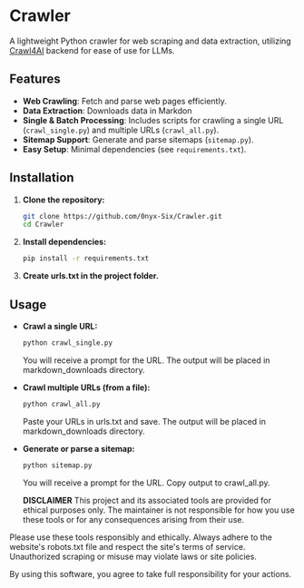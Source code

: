 # Crawler

A lightweight Python crawler for web scraping and data extraction, utilizing [Crawl4AI](https://docs.crawl4ai.com/) backend for ease of use for LLMs.

## Features

- **Web Crawling**: Fetch and parse web pages efficiently.
- **Data Extraction**: Downloads data in Markdon
- **Single & Batch Processing**: Includes scripts for crawling a single URL (`crawl_single.py`) and multiple URLs (`crawl_all.py`).
- **Sitemap Support**: Generate and parse sitemaps (`sitemap.py`).
- **Easy Setup**: Minimal dependencies (see `requirements.txt`).

## Installation

1. **Clone the repository:**

   ```sh
   git clone https://github.com/0nyx-Six/Crawler.git
   cd Crawler
   ```

2. **Install dependencies:**

   ```sh
   pip install -r requirements.txt
   ```

 3. **Create urls.txt in the project folder.**  

## Usage

- **Crawl a single URL:**

  ```sh
  python crawl_single.py 
  ```
  You will receive a prompt for the URL. The output will be placed in markdown_downloads directory.

- **Crawl multiple URLs (from a file):**

  ```sh
  python crawl_all.py
  ```
  Paste your URLs in  urls.txt and save. The output will be placed in markdown_downloads directory.

- **Generate or parse a sitemap:**

  ```sh
  python sitemap.py
  ```
  You will receive a prompt for the URL. Copy output to crawl_all.py.


  **DISCLAIMER**
This project and its associated tools are provided for ethical purposes only. The maintainer is not responsible for how you use these tools or for any consequences arising from their use.

Please use these tools responsibly and ethically. Always adhere to the website's robots.txt file and respect the site's terms of service. Unauthorized scraping or misuse may violate laws or site policies.

By using this software, you agree to take full responsibility for your actions.
